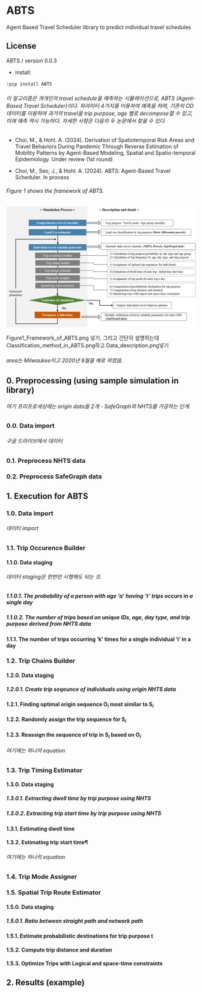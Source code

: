 # ABTS
Agent Based Travel Scheduler library to predict individual travel schedules


## License
ABTS / version 0.0.3
- install:

```python
!pip install ABTS
```

###### 이 알고리즘은 개개인의 travel schedule을 예측하는 시뮬레이션으로, ABTS (Agent-Based Travel Scheduler)이다. 파라미터 4가지를 이용하여 예측을 하며, 기존의 OD데이터를 이용하여 과거의 travel을 trip purpose, age 별로 decompose할 수 있고, 미래 예측 역시 가능하다. 자세한 사항은 다음의 두 논문에서 찾을 수 있다.

- Choi, M., & Hohl. A. (2024). Derivation of Spatiotemporal Risk Areas and Travel Behaviors During Pandemic Through Reverse Estimation of Mobility Patterns by Agent-Based Modeling, Spatial and Spatio-temporal Epidemiology. Under review (1st round)

- Choi, M., Seo, J., & Hohl. A. (2024). ABTS: Agent-Based Travel Scheduler. In process


###### Figure 1 shows the framework of ABTS. 


![Figure1. Framework_of_ABTS](/ABTS/image/Figure1_Framework_of_ABTS.png)

Figure1_Framework_of_ABTS.png 넣기. 그리고 간단히 설명하는데 Classification_method_in_ABTS.png하고 Data_description.png넣기

###### area는 Milwaukee이고 2020년 9월을 예로 하였음.




## 0. Preprocessing (using sample simulation in library)

###### 여기 프리프로세싱에는 origin data들 2개 - SafeGraph와 NHTS를 가공하는 단계.

### 0.0. Data import

###### 구글 드라이브에서 데이터 


### 0.1. Preprocess NHTS data


### 0.2. Preprocess SafeGraph data


## 1. Execution for ABTS

### 1.0. Data import

###### 데이터 import


### 1.1. Trip Occurence Builder


#### 1.1.0. Data staging
###### 데이터 staging은 한번만 시행해도 되는 것.

##### 1.1.0.1. The probability of a person with age ‘a’ having ‘t’ trips occurs in a single day


##### 1.1.0.2. The number of trips based on unique IDs, age, day type, and trip purpose derived from NHTS data



#### 1.1.1. The number of trips occurring ‘k’ times for a single individual ‘i’ in a day





### 1.2. Trip Chains Builder

#### 1.2.0. Data staging

##### 1.2.0.1. Create trip seqeunce of individuals using origin NHTS data

#### 1.2.1. Finding optimal origin sequence O<i><sub>i</sub></i> most similar to S<i><sub>i</sub></i>
#### 1.2.2. Randomly assign the trip sequence for S<i><sub>i</sub></i>
#### 1.2.3. Reassign the sequence of trip in S<i><sub>i</sub></i> based on O<i><sub>i</sub></i>

###### 여기에는 하나의 equation



### 1.3. Trip Timing Estimator

#### 1.3.0. Data staging

##### 1.3.0.1. Extracting dwell time by trip purpose using NHTS


##### 1.3.0.2. Extracting trip start time by trip purpose using NHTS


#### 1.3.1. Estimating dwell time
#### 1.3.2. Estimating trip start time¶

###### 여기에는 하나의 equation


### 1.4. Trip Mode Assigner



### 1.5. Spatial Trip Route Estimator

#### 1.5.0. Data staging

##### 1.5.0.1. Ratio between straight path and network path


#### 1.5.1. Estimate probabilistic destinations for trip purpose t


#### 1.5.2. Compute trip distance and duration



#### 1.5.3. Optimize Trips with Logical and space-time constraints





## 2. Results (example)